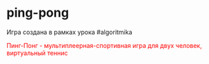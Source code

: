 # ping-pong
Игра создана в рамках урока #algoritmika

<font color='red'>Пинг-Понг - мультиплеерная-спортивная игра для двух человек, виртуальный теннис</font>
